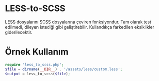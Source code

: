 LESS-to-SCSS
============

LESS dosyalarını SCSS dosyalarına çeviren fonksiyondur.
Tam olarak test edilmedi, dileyen istediği gibi geliştirebilir.
Kullandıkça farkedilen eksiklikler giderilecektir.

Örnek Kullanım
============

```php
require 'less_to_scss.php';
$file = dirname(__DIR__) . '/assets/less/custom.less';
$output = less_to_scss($file);
```
